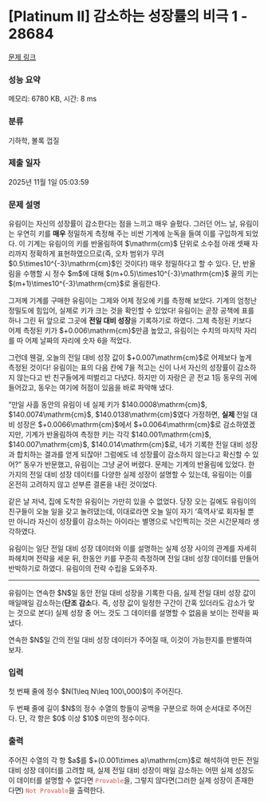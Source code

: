 # [Platinum II] 감소하는 성장률의 비극 1 - 28684 

[문제 링크](https://www.acmicpc.net/problem/28684) 

### 성능 요약

메모리: 6780 KB, 시간: 8 ms

### 분류

기하학, 볼록 껍질

### 제출 일자

2025년 11월 1일 05:03:59

### 문제 설명

<p>유림이는 자신의 성장률이 감소한다는 점을 느끼고 매우 슬펐다. 그러던 어느 날, 유림이는 우연히 키를 <strong>매우 </strong>정밀하게 측정해 주는 비싼 기계에 눈독을 들여 이를 구입하게 되었다. 이 기계는 유림이의 키를 반올림하여 $\mathrm{cm}$ 단위로 소수점 아래 셋째 자리까지 정확하게 표현하였으므로(즉, 오차 범위가 무려 $0.5\times10^{-3}\mathrm{cm}$인 것이다!) 매우 정밀하다고 할 수 있다. 단, 반올림을 수행할 시 정수 $m$에 대해 $(m+0.5)\times10^{-3}\mathrm{cm}$ 꼴의 키는 $(m+1)\times10^{-3}\mathrm{cm}$로 올림한다.</p>

<p>그저께 기계를 구매한 유림이는 그제와 어제 정오에 키를 측정해 보았다. 기계의 엄청난 정밀도에 힘입어, 실제로 키가 크는 것을 확인할 수 있었다! 유림이는 곧장 공책에 표를 하나 그린 뒤 앞으로 그곳에 <strong>전일 대비 성장</strong>을 기록하기로 하였다. 그제 측정된 키보다 어제 측정된 키가 $+0.006\mathrm{cm}$만큼 높았고, 유림이는 수치의 마지막 자리를 따 어제 날짜의 자리에 숫자 6을 적었다.</p>

<p>그런데 웬걸, 오늘의 전일 대비 성장 값이 $+0.007\mathrm{cm}$로 어제보다 높게 측정된 것이다! 유림이는 표의 다음 칸에 7을 적고는 신이 나서 자신의 성장률이 감소하지 않는다고 반 친구들에게 떠벌리고 다녔다. 하지만 이 자랑은 곧 전교 1등 동우의 귀에 들어갔고, 동우는 여기에 허점이 있음을 바로 파악해 냈다.</p>

<p>“만일 사흘 동안의 유림이 네 실제 키가 $140.0008\mathrm{cm}$, $140.0074\mathrm{cm}$, $140.0138\mathrm{cm}$였다 가정하면, <strong>실제 </strong>전일 대비 성장은 $+0.0066\mathrm{cm}$에서 $+0.0064\mathrm{cm}$로 감소하였겠지만, 기계가 반올림하여 측정한 키는 각각 $140.001\mathrm{cm}$, $140.007\mathrm{cm}$, $140.014\mathrm{cm}$로, 네가 기록한 전일 대비 성장과 합치하는 결과를 얻게 되잖아! 그럼에도 네 성장률이 감소하지 않는다고 확신할 수 있어?” 동우가 반문했고, 유림이는 그냥 굳어 버렸다. 문제는 기계의 반올림에 있었다. 한 가지의 전일 대비 성장 데이터를 다양한 실제 성장이 설명할 수 있는데, 유림이는 이를 온전히 고려하지 않고 섣부른 결론을 내린 것이었다.</p>

<p>같은 날 저녁, 집에 도착한 유림이는 가만히 있을 수 없었다. 당장 오는 길에도 유림이의 친구들이 오늘 일을 갖고 놀려댔는데, 이대로라면 오늘 일이 자기 ‘흑역사’로 회자될 뿐만 아니라 자신이 성장률이 감소하는 아이라는 별명으로 낙인찍히는 것은 시간문제라 생각하였다.</p>

<p>유림이는 일단 전일 대비 성장 데이터와 이를 설명하는 실제 성장 사이의 관계를 자세히 파헤치며 전략을 세운 뒤, 한동안 키를 꾸준히 측정하며 전일 대비 성장 데이터를 만들어 반박하기로 하였다. 유림이의 전략 수립을 도와주자.</p>

<hr>
<p>유림이는 연속한 $N$일 동안 전일 대비 성장을 기록한 다음, 실제 전일 대비 성장 값이 매일매일 감소하는(<strong>단조 감소</strong>다. 즉, 성장 값이 일정한 구간이 간혹 있더라도 감소가 맞는 것으로 본다) 실제 성장 중 어느 것도 그 데이터를 설명할 수 없음을 보이는 전략을 짜냈다.</p>

<p>연속한 $N$일 간의 전일 대비 성장 데이터가 주어질 때, 이것이 가능한지를 판별하여 보자.</p>

### 입력 

 <p>첫 번째 줄에 정수 $N(1\leq N\leq 100\,000)$이 주어진다.</p>

<p>두 번째 줄에 길이 $N$의 정수 수열의 항들이 공백을 구분으로 하여 순서대로 주어진다. 단, 각 항은 $0$ 이상 $10$ 미만의 정수이다.</p>

### 출력 

 <p>주어진 수열의 각 항 $a$를 $+(0.001\times a)\mathrm{cm}$로 해석하여 만든 전일 대비 성장 데이터를 고려할 때, 실제 전일 대비 성장이 매일 감소하는 어떤 실제 성장도 이 데이터를 설명할 수 없다면 <span style="color:#e74c3c;"><code>Provable</code></span>을, 그렇지 않다면(그러한 실제 성장이 존재한다면) <span style="color:#e74c3c;"><code>Not Provable</code></span>을 출력한다.</p>

